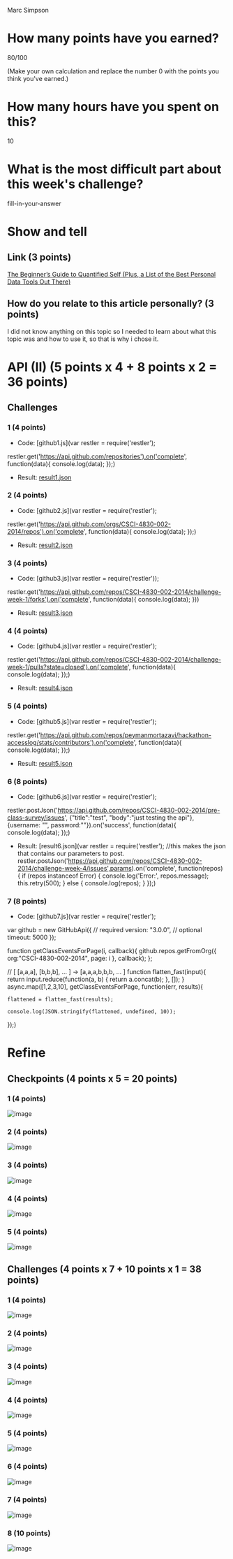 

Marc Simpson

# How many points have you earned?

80/100

(Make your own calculation and replace the number 0 with the points you think you've earned.)

# How many hours have you spent on this?

10

# What is the most difficult part about this week's challenge?

fill-in-your-answer

# Show and tell

## Link (3 points)

[The Beginner’s Guide to Quantified Self (Plus, a List of the Best Personal Data Tools Out There)](http://technori.com/2013/04/4281-the-beginners-guide-to-quantified-self-plus-a-list-of-the-best-personal-data-tools-out-there/)

## How do you relate to this article personally? (3 points)

I did not know anything on this topic so I needed to learn about what this topic was and how to use it, so that is why i chose it.

# API (II) (5 points x 4 + 8 points x 2 = 36 points)

## Challenges

### 1 (4 points)

* Code: [github1.js](var restler = require('restler');

restler.get('https://api.github.com/repositories').on('complete', function(data){
	console.log(data);
});)
* Result: [result1.json](http://i.imgur.com/fHrpzY9.png)

### 2 (4 points)

* Code: [github2.js](var restler = require('restler');

restler.get('https://api.github.com/orgs/CSCI-4830-002-2014/repos').on('complete', function(data){
	console.log(data);
});)
* Result: [result2.json](http://i.imgur.com/CYcEpi9.png)

### 3 (4 points)

* Code: [github3.js](var restler = require('restler'));

restler.get('https://api.github.com/repos/CSCI-4830-002-2014/challenge-week-1/forks').on('complete', function(data){
	console.log(data);
}))
* Result: [result3.json](http://i.imgur.com/5LAjc9u.png)

### 4 (4 points)

* Code: [github4.js](var restler = require('restler');

restler.get('https://api.github.com/repos/CSCI-4830-002-2014/challenge-week-1/pulls?state=closed').on('complete', function(data){
	console.log(data);
});)
* Result: [result4.json](http://i.imgur.com/9NpmwH7.png)

### 5 (4 points)

* Code: [github5.js](var restler = require('restler');

restler.get('https://api.github.com/repos/peymanmortazavi/hackathon-accesslog/stats/contributors').on('complete', function(data){
	console.log(data);
});)
* Result: [result5.json](http://i.imgur.com/b6Mms24.png)

### 6 (8 points)

* Code: [github6.js](var restler = require('restler');

restler.postJson('https://api.github.com/repos/CSCI-4830-002-2014/pre-class-survey/issues', {"title":"test", "body":"just testing the api"}, {username: "<username>", password:"<password>"}).on('success', function(data){
	console.log(data);
});)
* Result: [result6.json](var restler = require('restler');
//this makes the json that contains our parameters to post. 
restler.postJson('https://api.github.com/repos/CSCI-4830-002-2014/challenge-week-4/issues',params).on('complete', function(repos) {
  if (repos instanceof Error) {
    console.log('Error:', repos.message);
    this.retry(500);
  } 
  else {
    console.log(repos);
  }
});)

### 7 (8 points)

* Code: [github7.js](var restler = require('restler');
 
var github = new GitHubApi({
    // required
    version: "3.0.0",
    // optional
    timeout: 5000
});
 
function getClassEventsForPage(i, callback){
	github.repos.getFromOrg({
	    org:"CSCI-4830-002-2014",
	    page: i
	}, callback);
};
 
// [ [a,a,a], [b,b,b], ... ] -> [a,a,a,b,b,b, ... ]
function flatten_fast(input){	
    return input.reduce(function(a, b) {
    	return a.concat(b);
	}, []);
}
async.map([1,2,3,10], getClassEventsForPage, function(err, results){
 
 	flattened = flatten_fast(results);    
	
	console.log(JSON.stringify(flattened, undefined, 10));
});)


# Refine

## Checkpoints (4 points x 5 = 20 points)

### 1 (4 points)

![image](http://i.imgur.com/6VyAdQb.png)

### 2 (4 points)

![image](http://i.imgur.com/8qTleWw.png)

### 3 (4 points)

![image](http://i.imgur.com/jRIBMgy.png)

### 4 (4 points)

![image](http://i.imgur.com/RDTvQsV.png)

### 5 (4 points)

![image](http://i.imgur.com/YaV35OD.png)

## Challenges (4 points x 7 + 10 points x 1 = 38 points)

### 1 (4 points)

![image](http://i.imgur.com/d41xGX3.png)

### 2 (4 points)

![image](http://i.imgur.com/p5DW1JH.png)

### 3 (4 points)

![image](http://i.imgur.com/DCqzIK0.png)

### 4 (4 points)

![image](http://i.imgur.com/kOTT6eo.png)

### 5 (4 points)

![image](http://i.imgur.com/eNFmHbt.png)

### 6 (4 points)

![image](http://i.imgur.com/DWPQl2Z.png)

### 7 (4 points)

![image](http://i.imgur.com/276sYFK.png)

### 8 (10 points)

![image](http://i.imgur.com/cdLH4Wt.png)

